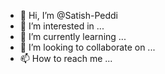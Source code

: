 - 👋 Hi, I’m @Satish-Peddi
- 👀 I’m interested in ...
- 🌱 I’m currently learning ...
- 💞️ I’m looking to collaborate on ...
- 📫 How to reach me ...

<!---
Satish-Peddi/Satish-Peddi is a ✨ special ✨ repository because its `README.md` (this file) appears on your GitHub profile.
You can click the Preview link to take a look at your changes.
--->
